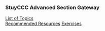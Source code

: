 ### StuyCCC Advanced Section Gateway

[List of Topics](/Advanced/Topics)  
[Recommended Resources](/Advanced/Resources)
[Exercises](/Advanced/Exercises)